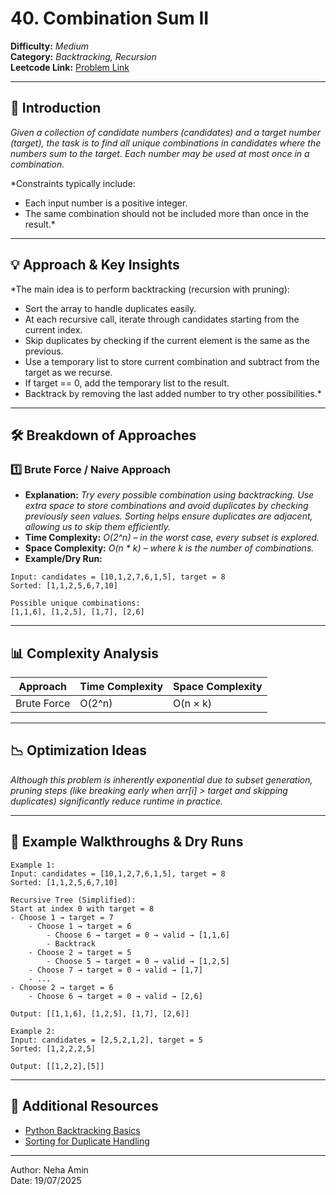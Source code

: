 # 40. Combination Sum II

**Difficulty:** *Medium*  
**Category:** *Backtracking, Recursion*  
**Leetcode Link:** [Problem Link](https://leetcode.com/problems/combination-sum-ii/)

---

## 📝 Introduction

*Given a collection of candidate numbers (candidates) and a target number (target), the task is to find all unique combinations in candidates where the numbers sum to the target. Each number may be used at most once in a combination.*

*Constraints typically include:<br>
- Each input number is a positive integer.<br>
- The same combination should not be included more than once in the result.*

---

## 💡 Approach & Key Insights

*The main idea is to perform backtracking (recursion with pruning):<br>
- Sort the array to handle duplicates easily.<br>
- At each recursive call, iterate through candidates starting from the current index.<br>
- Skip duplicates by checking if the current element is the same as the previous.<br>
- Use a temporary list to store current combination and subtract from the target as we recurse.<br>
- If target == 0, add the temporary list to the result.<br>
- Backtrack by removing the last added number to try other possibilities.*

---

## 🛠️ Breakdown of Approaches

### 1️⃣ Brute Force / Naive Approach

- **Explanation:** *Try every possible combination using backtracking. Use extra space to store combinations and avoid duplicates by checking previously seen values. Sorting helps ensure duplicates are adjacent, allowing us to skip them efficiently.*
- **Time Complexity:** *O(2^n) – in the worst case, every subset is explored.*
- **Space Complexity:** *O(n * k) – where k is the number of combinations.*
- **Example/Dry Run:**

```plaintext
Input: candidates = [10,1,2,7,6,1,5], target = 8
Sorted: [1,1,2,5,6,7,10]

Possible unique combinations:
[1,1,6], [1,2,5], [1,7], [2,6]
```

---

## 📊 Complexity Analysis

| Approach      | Time Complexity | Space Complexity |
| ------------- | --------------- | ---------------- |
| Brute Force   | O(2^n)          | O(n × k)         |

---

## 📉 Optimization Ideas

*Although this problem is inherently exponential due to subset generation, pruning steps (like breaking early when arr[i] > target and skipping duplicates) significantly reduce runtime in practice.*

---

## 📌 Example Walkthroughs & Dry Runs

```plaintext
Example 1:
Input: candidates = [10,1,2,7,6,1,5], target = 8
Sorted: [1,1,2,5,6,7,10]

Recursive Tree (Simplified):
Start at index 0 with target = 8
- Choose 1 → target = 7
    - Choose 1 → target = 6
        - Choose 6 → target = 0 → valid → [1,1,6]
        - Backtrack
    - Choose 2 → target = 5
        - Choose 5 → target = 0 → valid → [1,2,5]
    - Choose 7 → target = 0 → valid → [1,7]
    - ...
- Choose 2 → target = 6
    - Choose 6 → target = 0 → valid → [2,6]

Output: [[1,1,6], [1,2,5], [1,7], [2,6]]

Example 2:
Input: candidates = [2,5,2,1,2], target = 5
Sorted: [1,2,2,2,5]

Output: [[1,2,2],[5]]
```

---

## 🔗 Additional Resources

- [Python Backtracking Basics](https://www.geeksforgeeks.org/dsa/backtracking-algorithm-in-python/)
- [Sorting for Duplicate Handling](https://docs.python.org/3/howto/sorting.html)

---

Author: Neha Amin <br>
Date: 19/07/2025
